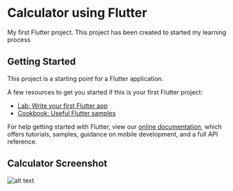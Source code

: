 # Calculator using Flutter
My first Flutter project. This project has been created to started my learning process 

## Getting Started

This project is a starting point for a Flutter application.

A few resources to get you started if this is your first Flutter project:

- [Lab: Write your first Flutter app](https://flutter.dev/docs/get-started/codelab)
- [Cookbook: Useful Flutter samples](https://flutter.dev/docs/cookbook)

For help getting started with Flutter, view our
[online documentation](https://flutter.dev/docs), which offers tutorials,
samples, guidance on mobile development, and a full API reference.

## Calculator Screenshot

![alt text](https://github.com/henriquemalvar/flutter_calculator/blob/master/Screenshot.png?raw=true)